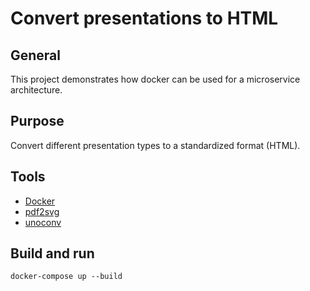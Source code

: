 # Convert presentations to HTML

## General
This project demonstrates how docker can be used for a microservice architecture.

## Purpose
Convert different presentation types to a standardized format (HTML).

## Tools
- [Docker](http://docker.com)
- [pdf2svg](http://www.cityinthesky.co.uk/opensource/pdf2svg/)
- [unoconv](http://dag.wiee.rs/home-made/unoconv/)

## Build and run
`docker-compose up --build`